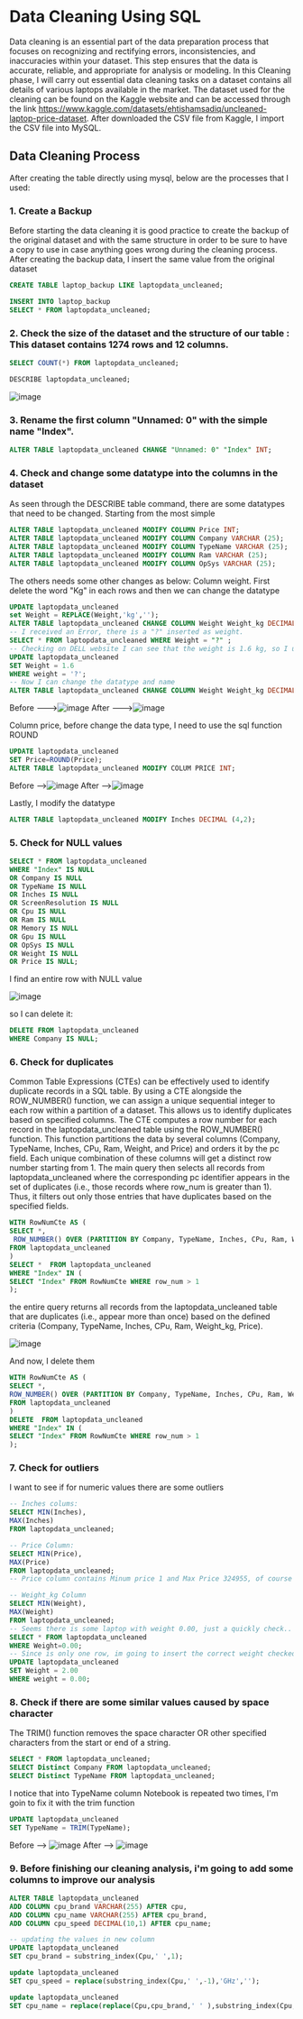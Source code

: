 # Data Cleaning Using SQL

Data cleaning is an essential part of the data preparation process that focuses on recognizing and rectifying errors, inconsistencies, and inaccuracies within your dataset. This step ensures that the data is accurate, reliable, and appropriate for analysis or modeling. In this Cleaning phase, I will carry out essential data cleaning tasks on a dataset contains all details of various laptops available in the market.
The dataset used for the cleaning can be found on the Kaggle website and can be accessed through the link https://www.kaggle.com/datasets/ehtishamsadiq/uncleaned-laptop-price-dataset.
After downloaded the CSV file from Kaggle, I import the CSV file into MySQL.

## Data Cleaning Process
After creating the table directly using mysql, below are the processes that I used:
### 1. Create a Backup
Before starting the data cleaning it is good practice to create the backup of the original dataset and with the same structure in order to be sure to have a copy to use in case anything goes wrong during the cleaning process.
After creating the backup data, I insert the same value from the original dataset
```sql
CREATE TABLE laptop_backup LIKE laptopdata_uncleaned;

INSERT INTO laptop_backup
SELECT * FROM laptopdata_uncleaned;
```
### 2. Check the size of the dataset and the structure of our table : This dataset contains 1274 rows and 12 columns.
```sql
SELECT COUNT(*) FROM laptopdata_uncleaned;

DESCRIBE laptopdata_uncleaned;
```
![image](https://github.com/user-attachments/assets/d5f30c8d-30eb-48bd-97f0-b142f6e29db2)
### 3. Rename the first column "Unnamed: 0" with the simple name "Index".
```sql
ALTER TABLE laptopdata_uncleaned CHANGE "Unnamed: 0" "Index" INT;
```
### 4. Check and change some datatype into the columns in the dataset
As seen through the DESCRIBE table command, there are some datatypes that need to be changed.
Starting from the most simple
```sql
ALTER TABLE laptopdata_uncleaned MODIFY COLUMN Price INT;
ALTER TABLE laptopdata_uncleaned MODIFY COLUMN Company VARCHAR (25);
ALTER TABLE laptopdata_uncleaned MODIFY COLUMN TypeName VARCHAR (25);
ALTER TABLE laptopdata_uncleaned MODIFY COLUMN Ram VARCHAR (25);
ALTER TABLE laptopdata_uncleaned MODIFY COLUMN OpSys VARCHAR (25);
```
The others needs some other changes as below:
 Column weight. First delete the word "Kg" in each rows and then we can change the datatype
 ```sql
UPDATE laptopdata_uncleaned
set Weight = REPLACE(Weight,'kg','');
ALTER TABLE laptopdata_uncleaned CHANGE COLUMN Weight Weight_kg DECIMAL(4,2);
-- I received an Error, there is a "?" inserted as weight.
SELECT * FROM laptopdata_uncleaned WHERE Weight = "?" ;
-- Checking on DELL website I can see that the weight is 1.6 kg, so I update this row
UPDATE laptopdata_uncleaned
SET Weight = 1.6
WHERE weight = '?';
-- Now I can change the datatype and name
ALTER TABLE laptopdata_uncleaned CHANGE COLUMN Weight Weight_kg DECIMAL(4,2);
```
Before  --->![image](https://github.com/user-attachments/assets/3a1f00a9-b132-444b-bffb-ed07d495951b)                After  --->![image](https://github.com/user-attachments/assets/3ca97a52-b6a1-4810-b286-795cd27118b5)

Column price, before change the data type, I need to use the sql function ROUND
 ```sql
UPDATE laptopdata_uncleaned
SET Price=ROUND(Price);
ALTER TABLE laptopdata_uncleaned MODIFY COLUM PRICE INT;
```
Before -->![image](https://github.com/user-attachments/assets/9ffbdf2b-fbb7-41bf-bfa2-065ac8919cb0)               After -->![image](https://github.com/user-attachments/assets/73e9805e-a016-407d-b92b-f1550508db0d)

Lastly, I modify the datatype
 ```sql
ALTER TABLE laptopdata_uncleaned MODIFY Inches DECIMAL (4,2);
```
### 5. Check for NULL values
```sql
SELECT * FROM laptopdata_uncleaned
WHERE "Index" IS NULL
OR Company IS NULL
OR TypeName IS NULL
OR Inches IS NULL
OR ScreenResolution IS NULL
OR Cpu IS NULL
OR Ram IS NULL
OR Memory IS NULL
OR Gpu IS NULL
OR OpSys IS NULL
OR Weight IS NULL
OR Price IS NULL;
```
I find an entire row with NULL value

![image](https://github.com/user-attachments/assets/b2615b0b-2bce-47f0-b50b-9d13f08ccb6f)

so I can delete it:
```sql
DELETE FROM laptopdata_uncleaned
WHERE Company IS NULL; 
```
### 6. Check for duplicates
Common Table Expressions (CTEs) can be effectively used to identify duplicate records in a SQL table. By using a CTE alongside the ROW_NUMBER() function, we can assign a unique sequential integer to each row within a partition of a dataset. This allows us to identify duplicates based on specified columns.
The CTE computes a row number for each record in the laptopdata_uncleaned table using the ROW_NUMBER() function. This function partitions the data by several columns (Company, TypeName, Inches, CPu, Ram, Weight, and Price) and orders it by the pc field. Each unique combination of these columns will get a distinct row number starting from 1.
The main query then selects all records from laptopdata_uncleaned where the corresponding pc identifier appears in the set of duplicates (i.e., those records where row_num is greater than 1). Thus, it filters out only those entries that have duplicates based on the specified fields.
```sql
WITH RowNumCte AS (
SELECT *,
 ROW_NUMBER() OVER (PARTITION BY Company, TypeName, Inches, CPu, Ram, Weight_kg, Price ORDER BY "Index" AS row_num
FROM laptopdata_uncleaned
)
SELECT *  FROM laptopdata_uncleaned
WHERE "Index" IN (
SELECT "Index" FROM RowNumCte WHERE row_num > 1
);
```
the entire query returns all records from the laptopdata_uncleaned table that are duplicates (i.e., appear more than once) based on the defined criteria (Company, TypeName, Inches, CPu, Ram, Weight_kg, Price).

![image](https://github.com/user-attachments/assets/a60bf351-0c56-4e8a-bc84-934a96f2ed4d)

 And now, I delete them
 
 ```sql
WITH RowNumCte AS (
SELECT *,
 ROW_NUMBER() OVER (PARTITION BY Company, TypeName, Inches, CPu, Ram, Weight_kg, Price ORDER BY "Index" AS row_num
FROM laptopdata_uncleaned
)
DELETE  FROM laptopdata_uncleaned
WHERE "Index" IN (
SELECT "Index" FROM RowNumCte WHERE row_num > 1
);
```
### 7. Check for outliers
I want to see if for numeric values there are some outliers
 ```sql
-- Inches colums:
SELECT MIN(Inches),
MAX(Inches)
FROM laptopdata_uncleaned;

-- Price Column:
SELECT MIN(Price), 
MAX(Price)
FROM laptopdata_uncleaned; 
-- Price column contains Minum price 1 and Max Price 324955, of course we will have to check better in Price column

-- Weight_kg Column 
SELECT MIN(Weight),
MAX(Weight)
FROM laptopdata_uncleaned; 
-- Seems there is some laptop with weight 0.00, just a quickly check..
SELECT * FROM laptopdata_uncleaned
WHERE Weight=0.00;
-- Since is only one row, im going to insert the correct weight checked on Dell website
UPDATE laptopdata_uncleaned
SET Weight = 2.00
WHERE weight = 0.00;
```
### 8. Check if there are some similar values caused by space character
The TRIM() function removes the space character OR other specified characters from the start or end of a string.
 ```sql
SELECT * FROM laptopdata_uncleaned;
SELECT Distinct Company FROM laptopdata_uncleaned;
SELECT Distinct TypeName FROM laptopdata_uncleaned; 
 ```
 I notice that into TypeName column Notebook is repeated two times, I'm goin to fix it with the trim function
   ```sql
UPDATE laptopdata_uncleaned
SET TypeName = TRIM(TypeName);
 ```

Before --> ![image](https://github.com/user-attachments/assets/247de141-e819-4da9-8d7c-596b9faf9354)          After --> ![image](https://github.com/user-attachments/assets/888d3f43-9b87-4713-975e-0ec2e1752740)

### 9. Before finishing our cleaning analysis, i'm going to add some columns to improve our analysis 
 ```sql
ALTER TABLE laptopdata_uncleaned
ADD COLUMN cpu_brand VARCHAR(255) AFTER cpu,
ADD COLUMN cpu_name VARCHAR(255) AFTER cpu_brand,
ADD COLUMN cpu_speed DECIMAL(10,1) AFTER cpu_name;

-- updating the values in new column
UPDATE laptopdata_uncleaned
SET cpu_brand = substring_index(Cpu,' ',1);

update laptopdata_uncleaned
SET cpu_speed = replace(substring_index(Cpu,' ',-1),'GHz','');

update laptopdata_uncleaned
SET cpu_name = replace(replace(Cpu,cpu_brand,' ' ),substring_index(Cpu,' ',-1),' ');
 ```
